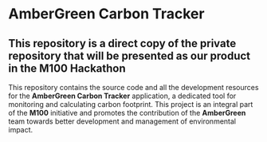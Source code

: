 # AmberGreen Carbon Tracker
## **This repository is a direct copy of the private repository that will be presented as our product in the M100 Hackathon** 

This repository contains the source code and all the development resources for the **AmberGreen Carbon Tracker** application, a dedicated tool for monitoring and calculating carbon footprint. This project is an integral part of the **M100** initiative and promotes the contribution of the **AmberGreen** team towards better development and management of environmental impact.

